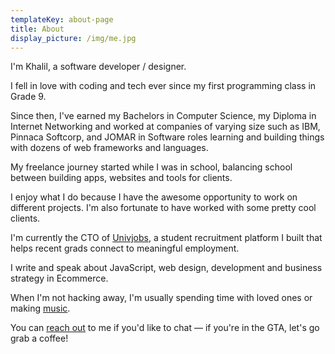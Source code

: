 ```yaml
---
templateKey: about-page
title: About
display_picture: /img/me.jpg
---
```


I'm Khalil, a software developer / designer.

I fell in love with coding and tech ever since my first programming class in Grade 9. 

Since then, I've earned my Bachelors in Computer Science, my Diploma in Internet Networking and worked at companies of varying size such as IBM, Pinnaca Softcorp, and JOMAR in Software roles learning and building things with dozens of web frameworks and languages.

My freelance journey started while I was in school, balancing school between building apps, websites and tools for clients. 

I enjoy what I do because I have the awesome opportunity to work on different projects. I'm also fortunate to have worked with some pretty cool clients.

I'm currently the CTO of [Univjobs](https://univjobs.ca), a student recruitment platform I built that helps recent grads
connect to meaningful employment.

I write and speak about JavaScript, web design, development and business strategy in
Ecommerce.

When I'm not hacking away, I'm usually spending time with loved ones or making [music](https://soundcloud.com/cyanidecanaries/sets/cyanide-canaries-a).

You can [reach out](/contact) to me if you'd like to chat — if you're in the GTA, let's go grab a coffee!
